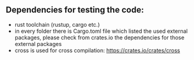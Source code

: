 ## Dependencies for testing the code:
- rust toolchain (rustup, cargo etc.)
- in every folder there is Cargo.toml file which listed the used external packages, please check from crates.io the dependencies for those external packages
- cross is used for cross compilation: https://crates.io/crates/cross
